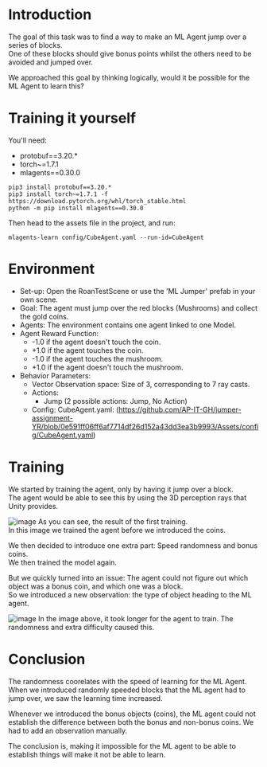 # Introduction
The goal of this task was to find a way to make an ML Agent jump over a series of blocks.<br>
One of these blocks should give bonus points whilst the others need to be avoided and jumped over.

We approached this goal by thinking logically, would it be possible for the ML Agent to learn this?
 
# Training it yourself
You'll need:
* protobuf==3.20.*
* torch~=1.7.1
* mlagents==0.30.0

```
pip3 install protobuf==3.20.*
pip3 install torch~=1.7.1 -f https://download.pytorch.org/whl/torch_stable.html
python -m pip install mlagents==0.30.0
```

Then head to the assets file in the project, and run:
```
mlagents-learn config/CubeAgent.yaml --run-id=CubeAgent
```

# Environment
* Set-up: Open the RoanTestScene or use the 'ML Jumper' prefab in your own scene.
* Goal: The agent must jump over the red blocks (Mushrooms) and collect the gold coins.
* Agents: The environment contains one agent linked to one Model.
* Agent Reward Function:
  * -1.0 if the agent doesn't touch the coin.
  * +1.0 if the agent touches the coin.
  * -1.0 if the agent touches the mushroom.
  * +1.0 if the agent doesn't touch the mushroom.
* Behavior Parameters:
  * Vector Observation space: Size of 3, corresponding to 7 ray casts.
  * Actions:
    * Jump (2 possible actions: Jump, No Action)
  * Config:
      CubeAgent.yaml: (https://github.com/AP-IT-GH/jumper-assignment-YR/blob/0e591ff06ff6af7714df26d152a43dd3ea3b9993/Assets/config/CubeAgent.yaml)

# Training

We started by training the agent, only by having it jump over a block. <br>
The agent would be able to see this by using the 3D perception rays that Unity provides.

![image](https://github.com/AP-IT-GH/jumper-assignment-YR/assets/102216533/89264809-5202-4ca2-911f-12f20120b84e)
As you can see, the result of the first training. <br>
In this image we trained the agent before we introduced the coins.

We then decided to introduce one extra part: Speed randomness and bonus coins. <br>
We then trained the model again.

But we quickly turned into an issue: The agent could not figure out which object was a bonus coin, and which one was a block. <br>
So we introduced a new observation: the type of object heading to the ML agent.

![image](https://github.com/AP-IT-GH/jumper-assignment-YR/assets/102216533/2b5fec6c-8131-458b-999d-129973e14ebc)
In the image above, it took longer for the agent to train. The randomness and extra difficulty caused this.

# Conclusion

The randomness coorelates with the speed of learning for the ML Agent.
When we introduced randomly speeded blocks that the ML agent had to jump over, we saw the learning time increased.

Whenever we introduced the bonus objects (coins), the ML agent could not establish the difference between both the bonus and non-bonus coins. We had to add an observation manually.

The conclusion is, making it impossible for the ML agent to be able to establish things will make it not be able to learn.
